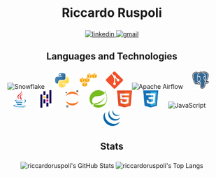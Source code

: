 <h1 align="center">Riccardo Ruspoli</h1>

###

<div align="center">
  <a href="https://www.linkedin.com/in/riccardo-ruspoli/" target="_blank">
    <img src="https://img.shields.io/static/v1?message=LinkedIn&logo=linkedin&label=&color=0077B5&logoColor=white&labelColor=&style=for-the-badge" height="40" alt="linkedin" />
  </a>
  <a href="mailto:riccardoruspoli+github@gmail.com" target="_blank">
    <img src="https://img.shields.io/static/v1?message=Gmail&logo=gmail&label=&color=D14836&logoColor=white&labelColor=&style=for-the-badge" height="40" alt="gmail" />
  </a>
</div>

###

<h2 align="center">Languages and Technologies</h2>

###

<div align="center">
  <img alt="Snowflake" height="40" src="https://www.vectorlogo.zone/logos/snowflake/snowflake-icon.svg" />
  <img width="12" />
  <img alt="Python" height="40" src="https://raw.githubusercontent.com/devicons/devicon/master/icons/python/python-original.svg" />
  <img width="12" />
  <img alt="AWS" height="40" src="https://raw.githubusercontent.com/devicons/devicon/master/icons/amazonwebservices/amazonwebservices-original.svg" />
  <img width="12" />
  <img alt="Git" height="40" src="https://raw.githubusercontent.com/devicons/devicon/master/icons/git/git-original.svg" />
  <img width="12" />
  <img alt="Apache Airflow" height="40" src="https://api.iconify.design/devicon/apacheairflow.svg" />
  <img width="12" />
  <img alt="PostgreSQL" height="40" src="https://raw.githubusercontent.com/devicons/devicon/master/icons/postgresql/postgresql-original.svg" />
  <img width="12" />
  <img alt="Java" height="40" src="https://raw.githubusercontent.com/devicons/devicon/master/icons/java/java-original.svg" />
  <img width="12" />
  <img alt="Pandas" height="40" src="https://raw.githubusercontent.com/devicons/devicon/master/icons/pandas/pandas-original.svg" />
  <img width="12" />
  <img alt="Jupyter" height="40" src="https://raw.githubusercontent.com/devicons/devicon/master/icons/jupyter/jupyter-original.svg" />
  <img width="12" />
  <img alt="Spring" height="40" src="https://raw.githubusercontent.com/devicons/devicon/master/icons/spring/spring-original.svg" />
  <img width="12" />
  <img alt="HTML5" height="40" src="https://raw.githubusercontent.com/devicons/devicon/master/icons/html5/html5-original.svg" />
  <img width="12" />
  <img alt="CSS3" height="40" src="https://raw.githubusercontent.com/devicons/devicon/master/icons/css3/css3-original.svg" />
  <img width="12" />
  <img alt="JavaScript" height="40" src="https://cdn.jsdelivr.net/gh/devicons/devicon/icons/javascript/javascript-original.svg" />
  <img width="12" />
  <img alt="jQuery" height="40" src="https://raw.githubusercontent.com/devicons/devicon/master/icons/jquery/jquery-original.svg" />
</div>

###

<h2 align="center">Stats</h2>

###

<div align="center">
  <img alt="riccardoruspoli's GitHub Stats" src="https://github-readme-stats.vercel.app/api?username=riccardoruspoli&show_icons=true&theme=vue" />
  <img alt="riccardoruspoli's Top Langs" src="https://github-readme-stats.vercel.app/api/top-langs/?username=riccardoruspoli&layout=compact&theme=vue" />
</div>
